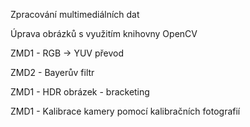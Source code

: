 Zpracování multimediálních dat

Úprava obrázků s využitím knihovny OpenCV

ZMD1 - RGB -> YUV převod

ZMD2 - Bayerův filtr

ZMD1 - HDR obrázek - bracketing

ZMD1 - Kalibrace kamery pomocí kalibračních fotografií
